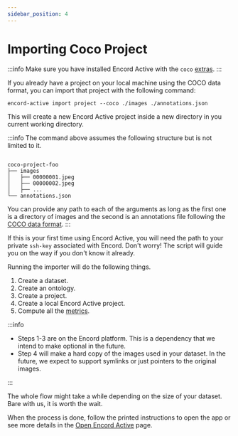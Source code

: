 ```yaml
---
sidebar_position: 4
---
```


# Importing Coco Project

:::info
Make sure you have installed Encord Active with the `coco` [extras](/installation#coco-extras).
:::

If you already have a project on your local machine using the COCO data format, you can import that project with the following command:

```shell
encord-active import project --coco ./images ./annotations.json
```

This will create a new Encord Active project inside a new directory in you current working directory.

:::info
The command above assumes the following structure but is not limited to it.

```

coco-project-foo
├── images
│   ├── 00000001.jpeg
│   ├── 00000002.jpeg
│   ├── ...
└── annotations.json

```

You can provide any path to each of the arguments as long as the first one is a directory of images and the second is an annotations file following the [COCO data format](https://cocodataset.org/#format-data).
:::

If this is your first time using Encord Active, you will need the path to your private `ssh-key` associated with Encord.
Don't worry! The script will guide you on the way if you don't know it already.

Running the importer will do the following things.

1. Create a dataset.
2. Create an ontology.
3. Create a project.
4. Create a local Encord Active project.
5. Compute all the [metrics](category/metrics).

:::info

- Steps 1-3 are on the Encord platform. This is a dependency that we intend to make optional in the future.
- Step 4 will make a hard copy of the images used in your dataset. In the future, we expect to support symlinks or just pointers to the original images.

:::

The whole flow might take a while depending on the size of your dataset.
Bare with us, it is worth the wait.

When the process is done, follow the printed instructions to open the app or see more details in the [Open Encord Active](/cli/open-encord-active) page.
